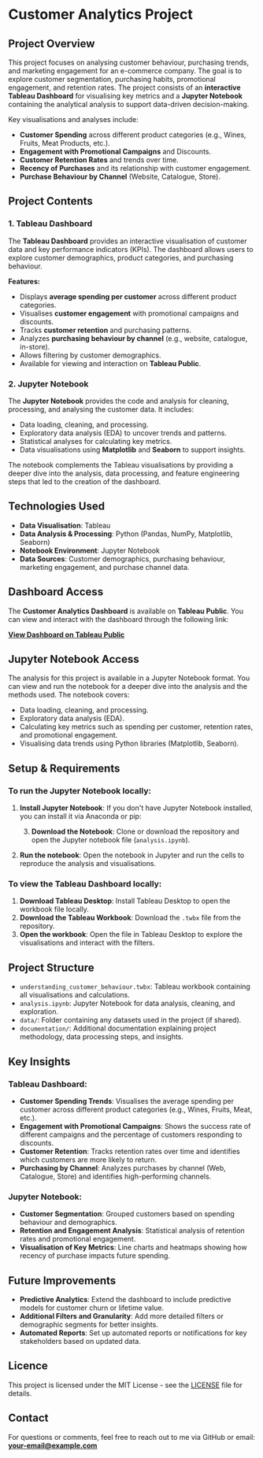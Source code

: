 # Customer Analytics Project

## Project Overview

This project focuses on analysing customer behaviour, purchasing trends, and marketing engagement for an e-commerce company. The goal is to explore customer segmentation, purchasing habits, promotional engagement, and retention rates. The project consists of an **interactive Tableau Dashboard** for visualising key metrics and a **Jupyter Notebook** containing the analytical analysis to support data-driven decision-making.

Key visualisations and analyses include:

- **Customer Spending** across different product categories (e.g., Wines, Fruits, Meat Products, etc.).
- **Engagement with Promotional Campaigns** and Discounts.
- **Customer Retention Rates** and trends over time.
- **Recency of Purchases** and its relationship with customer engagement.
- **Purchase Behaviour by Channel** (Website, Catalogue, Store).

## Project Contents

### 1. Tableau Dashboard

The **Tableau Dashboard** provides an interactive visualisation of customer data and key performance indicators (KPIs). The dashboard allows users to explore customer demographics, product categories, and purchasing behaviour.

**Features:**
- Displays **average spending per customer** across different product categories.
- Visualises **customer engagement** with promotional campaigns and discounts.
- Tracks **customer retention** and purchasing patterns.
- Analyzes **purchasing behaviour by channel** (e.g., website, catalogue, in-store).
- Allows filtering by customer demographics.
- Available for viewing and interaction on **Tableau Public**.

### 2. Jupyter Notebook

The **Jupyter Notebook** provides the code and analysis for cleaning, processing, and analysing the customer data. It includes:

- Data loading, cleaning, and processing.
- Exploratory data analysis (EDA) to uncover trends and patterns.
- Statistical analyses for calculating key metrics.
- Data visualisations using **Matplotlib** and **Seaborn** to support insights.

The notebook complements the Tableau visualisations by providing a deeper dive into the analysis, data processing, and feature engineering steps that led to the creation of the dashboard.

## Technologies Used

- **Data Visualisation**: Tableau
- **Data Analysis & Processing**: Python (Pandas, NumPy, Matplotlib, Seaborn)
- **Notebook Environment**: Jupyter Notebook
- **Data Sources**: Customer demographics, purchasing behaviour, marketing engagement, and purchase channel data.

## Dashboard Access

The **Customer Analytics Dashboard** is available on **Tableau Public**. You can view and interact with the dashboard through the following link:

[**View Dashboard on Tableau Public**](https://public.tableau.com/views/understanding_customer_behavior/Dashboard1?:language=en-GB&:sid=&:redirect=auth&:display_count=n&:origin=viz_share_link)

## Jupyter Notebook Access

The analysis for this project is available in a Jupyter Notebook format. You can view and run the notebook for a deeper dive into the analysis and the methods used. The notebook covers:

- Data loading, cleaning, and processing.
- Exploratory data analysis (EDA).
- Calculating key metrics such as spending per customer, retention rates, and promotional engagement.
- Visualising data trends using Python libraries (Matplotlib, Seaborn).

## Setup & Requirements

### To run the Jupyter Notebook locally:

1. **Install Jupyter Notebook**: If you don't have Jupyter Notebook installed, you can install it via Anaconda or pip:

   3. **Download the Notebook**: Clone or download the repository and open the Jupyter notebook file (`analysis.ipynb`).
4. **Run the notebook**: Open the notebook in Jupyter and run the cells to reproduce the analysis and visualisations.

### To view the Tableau Dashboard locally:

1. **Download Tableau Desktop**: Install Tableau Desktop to open the workbook file locally.
2. **Download the Tableau Workbook**: Download the `.twbx` file from the repository.
3. **Open the workbook**: Open the file in Tableau Desktop to explore the visualisations and interact with the filters.

## Project Structure

- `understanding_customer_behaviour.twbx`: Tableau workbook containing all visualisations and calculations.
- `analysis.ipynb`: Jupyter Notebook for data analysis, cleaning, and exploration.
- `data/`: Folder containing any datasets used in the project (if shared).
- `documentation/`: Additional documentation explaining project methodology, data processing steps, and insights.

## Key Insights

### Tableau Dashboard:

- **Customer Spending Trends**: Visualises the average spending per customer across different product categories (e.g., Wines, Fruits, Meat, etc.).
- **Engagement with Promotional Campaigns**: Shows the success rate of different campaigns and the percentage of customers responding to discounts.
- **Customer Retention**: Tracks retention rates over time and identifies which customers are more likely to return.
- **Purchasing by Channel**: Analyzes purchases by channel (Web, Catalogue, Store) and identifies high-performing channels.

### Jupyter Notebook:

- **Customer Segmentation**: Grouped customers based on spending behaviour and demographics.
- **Retention and Engagement Analysis**: Statistical analysis of retention rates and promotional engagement.
- **Visualisation of Key Metrics**: Line charts and heatmaps showing how recency of purchase impacts future spending.

## Future Improvements

- **Predictive Analytics**: Extend the dashboard to include predictive models for customer churn or lifetime value.
- **Additional Filters and Granularity**: Add more detailed filters or demographic segments for better insights.
- **Automated Reports**: Set up automated reports or notifications for key stakeholders based on updated data.

## Licence

This project is licensed under the MIT License - see the [LICENSE](LICENSE) file for details.

## Contact

For questions or comments, feel free to reach out to me via GitHub or email: **your-email@example.com**

